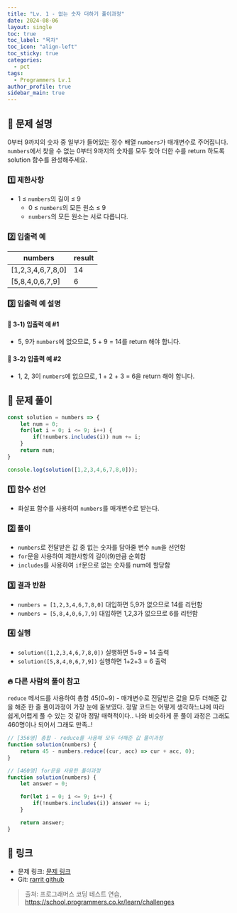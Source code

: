 ```yaml
---
title: "Lv. 1 - 없는 숫자 더하기 풀이과정"
date: 2024-08-06
layout: single
toc: true
toc_label: "목차"
toc_icon: "align-left"
toc_sticky: true
categories:
  - pct
tags:
  - Programmers Lv.1
author_profile: true
sidebar_main: true
---
```


## :ledger: 문제 설명

0부터 9까지의 숫자 중 일부가 들어있는 정수 배열 `numbers`가 매개변수로 주어집니다. `numbers`에서 찾을 수 없는 0부터 9까지의 숫자를 모두 찾아 더한 수를 return 하도록 solution 함수를 완성해주세요.

### :one: 제한사항

- 1 ≤ `numbers`의 길이 ≤ 9
  - 0 ≤ `numbers`의 모든 원소 ≤ 9
  - `numbers`의 모든 원소는 서로 다릅니다.

### :two: 입출력 예

| numbers           | result |
| ------------------ | ------ |
|[1,2,3,4,6,7,8,0] |	14 |
[5,8,4,0,6,7,9] |	6 |

### :three: 입출력 예 설명
#### :pushpin: 3-1) 입출력 예 #1
- 5, 9가 `numbers`에 없으므로, 5 + 9 = 14를 return 해야 합니다.

#### :pushpin: 3-2) 입출력 예 #2
- 1, 2, 3이 `numbers`에 없으므로, 1 + 2 + 3 = 6을 return 해야 합니다.

## :ledger: 문제 풀이

```javascript
const solution = numbers => {
    let num = 0;
    for(let i = 0; i <= 9; i++) {
        if(!numbers.includes(i)) num += i;
    }
    return num;
}

console.log(solution([1,2,3,4,6,7,8,0]));
```

### :one: 함수 선언

- 화살표 함수를 사용하여 `numbers`를 매개변수로 받는다.

### :two: 풀이

- `numbers`로 전달받은 값 중 없는 숫자를 담아줄 변수 `num`을 선언함 
- `for`문을 사용하여 제한사항의 길이(9)만큼 순회함
- `includes`를 사용하여 `if`문으로 없는 숫자를 num에 할당함

### :three: 결과 반환

- `numbers = [1,2,3,4,6,7,8,0]` 대입하면 5,9가 없으므로 14를 리턴함
- `numbers = [5,8,4,0,6,7,9]` 대입하면 1,2,3가 없으므로 6를 리턴함

### :four: 실행

- `solution([1,2,3,4,6,7,8,0])` 실행하면 5+9 = 14 출력
- `solution([5,8,4,0,6,7,9])` 실행하면 1+2+3 = 6 출력

### :fire: 다른 사람의 풀이 참고
`reduce` 메서드를 사용하여 총합 45(0~9) - 매개변수로 전달받은 값을 모두 더해준 값을 해준 한 줄 풀이과정이 가장 눈에 돋보였다. 정말 코드는 어떻게 생각하느냐에 따라 쉽게,어렵게 풀 수 있는 것 같아 정말 매력적이다.. 나와 비슷하게 푼 풀이 과정은 그래도 460명이나 되어서 그래도 만족..!

```javascript
// [356명] 총합 - reduce를 사용해 모두 더해준 값 풀이과정
function solution(numbers) {
    return 45 - numbers.reduce((cur, acc) => cur + acc, 0);
}

// [460명] for문을 사용한 풀이과정
function solution(numbers) {
    let answer = 0;

    for(let i = 0; i <= 9; i++) {
        if(!numbers.includes(i)) answer += i;
    }

    return answer;
}

```

## :link: 링크

- 문제 링크: [문제 링크](https://school.programmers.co.kr/learn/courses/30/lessons/86051) 
- Git: [rarrit github](https://github.com/rarrit/programmers-coding-test/tree/main/%ED%94%84%EB%A1%9C%EA%B7%B8%EB%9E%98%EB%A8%B8%EC%8A%A4/1/86051.%E2%80%85%EC%97%86%EB%8A%94%E2%80%85%EC%88%AB%EC%9E%90%E2%80%85%EB%8D%94%ED%95%98%EA%B8%B0)

> 출처: 프로그래머스 코딩 테스트 연습, https://school.programmers.co.kr/learn/challenges
